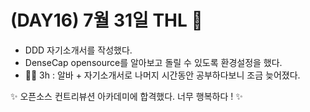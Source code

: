 # (DAY16) 7월 31일 THL 🤞

 - DDD 자기소개서를 작성했다.
 - DenseCap opensource를 알아보고 돌릴 수 있도록 환경설정을 했다.
 - 🏃‍♀️ 3h : 알바 + 자기소개서로 나머지 시간동안 공부하다보니 조금 늦어졌다.

✨ 오픈소스 컨트리뷰션 아카데미에 합격했다. 너무 행복하다 ! ✨
